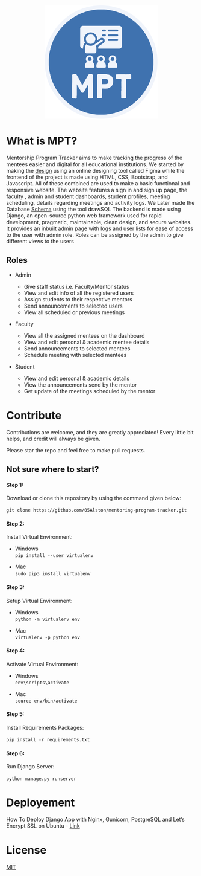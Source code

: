 <p align="center">
  <a href="https://mpt.borisedison.in/">
    <img alt="babel" src="MPT/MPT/static/content/favicon.png" width="300">
  </a>
</p>

# What is MPT?  <a id="what"></a>
Mentorship Program Tracker aims to make tracking the progress of the mentees easier and digital for all educational institutions. We started by making the [design](https://www.figma.com/file/haofGDovUBBTcLC6TTpRqT/mentoring-project-tracking-app?node-id=65%3A91) using an online designing tool called Figma while the frontend of the project is made using HTML, CSS, Bootstrap, and Javascript. All of these combined are used to make a basic functional and responsive website. The website features a sign in and sign up page, the faculty , admin and student dashboards, student profiles, meeting scheduling, details regarding meetings and activity logs. We Later made the Database [Schema](https://drawsql.app/teams/student-599/diagrams/mpt-db-schema) using the tool drawSQL The backend is made using Django, an open-source python web framework used for rapid development, pragmatic, maintainable, clean design, and secure websites. It provides an inbuilt admin page with logs and user lists for ease of access to the user with admin role. Roles can be assigned by the admin to give different views to the users

## Roles
- Admin

    - Give staff status i.e. Faculty/Mentor status
    - View and edit info of all the registered users
    - Assign students to their respective mentors
    - Send announcements to selected users
    - View all scheduled or previous meetings


- Faculty
    - View all the assigned mentees on the dashboard
    - View and edit personal & academic mentee details
    - Send announcements to selected mentees
    - Schedule meeting with selected mentees

- Student
    - View and edit personal & academic details
    - View the announcements send by the mentor
    - Get update of the meetings scheduled by the mentor

# Contribute  <a id="contribute"></a>
Contributions are welcome, and they are greatly appreciated! Every little bit helps, and credit will always be given.

Please star the repo and feel free to make pull requests.

## Not sure where to start?  <a id="wheretostart"></a>

#### Step 1:

Download or clone this repository by using the command given below:

`
git clone https://github.com/05Alston/mentoring-program-tracker.git
`

#### Step 2:

Install Virtual Environment:

- Windows <br>
`pip install --user virtualenv`

- Mac <br>
`sudo pip3 install virtualenv`

#### Step 3:
Setup Virtual Environment:

- Windows <br>
`python -m virtualenv env`

- Mac <br>
`virtualenv -p python env`

#### Step 4:
Activate Virtual Environment:

- Windows <br>
`env\scripts\activate`

- Mac <br>
`source env/bin/activate`

#### Step 5:

Install Requirements Packages:

`pip install -r requirements.txt`

#### Step 6:

Run Django Server:

`python manage.py runserver`

# Deployement  <a id="deployement"></a>
How To Deploy Django App with Nginx, Gunicorn, PostgreSQL and Let’s Encrypt SSL on Ubuntu - [Link](https://djangocentral.com/deploy-django-with-nginx-gunicorn-postgresql-and-lets-encrypt-ssl-on-ubuntu/)

# License  <a id="license"></a>

[MIT](https://github.com/BorisEdison/mentorship-program-tracker/blob/main/LICENSE.txt)
